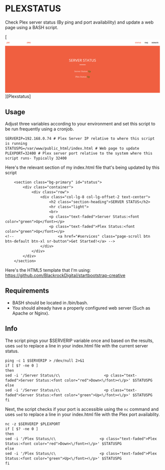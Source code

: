# PLEXSTATUS

Check Plex server status (By ping and port availability) and update a web page using a BASH script.

[![Plexstatus](https://raw.githubusercontent.com/JoeWalters/IMG/master/Serverstatus.PNG)][Plexstatus]


## Usage

Adjust three variables according to your environment and set this script to be run frequently using a cronjob.
```
SERVERIP=192.168.0.74 # Plex Server IP relative to where this script is running
STATUSPG=/var/www/public_html/index.html # Web page to update
PLEXPORT=32400 # Plex server port relative to the system where this script runs- Typically 32400
```

Here's the relevant section of my index.html file that's being updated by this script
```
    <section class="bg-primary" id="status">
        <div class="container">
            <div class="row">
                <div class="col-lg-8 col-lg-offset-2 text-center">
                    <h2 class="section-heading">SERVER STATUS</h2>
                    <hr class="light">
                    <br>
                    <p class="text-faded">Server Status:<font color="green">Up</font></p>
                    <p class="text-faded">Plex Status:<font color="green">Up</font></p>
<!--                    <a href="#services" class="page-scroll btn btn-default btn-xl sr-button">Get Started!</a> -->
                </div>
            </div>
        </div>
    </section>
```

Here's the HTML5 template that I'm using: https://github.com/BlackrockDigital/startbootstrap-creative

## Requirements
* BASH should be located in /bin/bash.
* You should already have a properly configured web server (Such as Apache or Nginx).

## Info

The script pings your $SERVERIP variable once and based on the results, uses `sed` to replace a line in your index.html file with the current server status. 
```
ping -c 1 $SERVERIP > /dev/null 2>&1
if [ $? -ne 0 ]
then
sed -i '/Server Status/c\                    <p class="text-faded">Server Status:<font color="red">Down<\/font><\/p>' $STATUSPG
else
sed -i '/Server Status/c\                    <p class="text-faded">Server Status:<font color="green">Up<\/font><\/p>' $STATUSPG
fi
```

Next, the script checks if your port is accessible using the `nc` command and uses `sed` to replace a line in your index.html file with the Plex port availablity. 
```
nc -z $SERVERIP $PLEXPORT
if [ $? -ne 0 ]
then
sed -i '/Plex Status/c\                    <p class="text-faded">Plex Status:<font color="red">Down<\/font><\/p>' $STATUSPG
else
sed -i '/Plex Status/c\                    <p class="text-faded">Plex Status:<font color="green">Up<\/font><\/p>' $STATUSPG
fi
```
